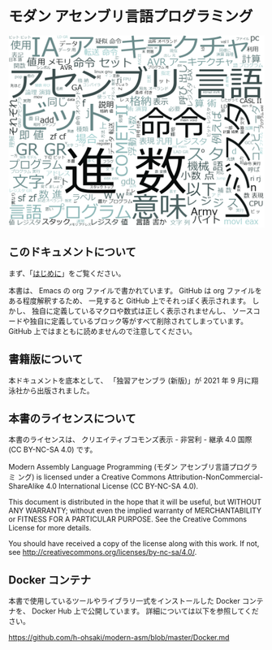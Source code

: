 # モダン アセンブリ言語プログラミング

![wordcloud](https://github.com/h-ohsaki/modern-asm/raw/master/figure/wc.png)

## このドキュメントについて

まず、「[はじめに](01_intro.org)」をご覧ください。

本書は、
Emacs の org ファイルで書かれています。
GitHub は org ファイルをある程度解釈するため、
一見すると GitHub 上でそれっぽく表示されます。
しかし、
独自に定義しているマクロや数式は正しく表示されませんし、
ソースコードや独自に定義しているブロック等がすべて削除されてしまっています。
GitHub 上ではまともに読めませんので注意してください。

## 書籍版について

本ドキュメントを底本として、
「独習アセンブラ (新版)」が 2021 年 9 月に翔泳社から出版されました。

## 本書のライセンスについて

本書のライセンスは、
クリエイティブコモンズ表示 - 非営利 - 継承 4.0 国際 (CC BY-NC-SA 4.0) です。

Modern Assembly Language Programming (モダン アセンブリ言語プログラミ
ング) is licensed under a Creative Commons
Attribution-NonCommercial-ShareAlike 4.0 International License (CC
BY-NC-SA 4.0).

This document is distributed in the hope that it will be useful, but
WITHOUT ANY WARRANTY; without even the implied warranty of
MERCHANTABILITY or FITNESS FOR A PARTICULAR PURPOSE.  See the Creative
Commons License for more details.

You should have received a copy of the license along with this work.
If not, see <http://creativecommons.org/licenses/by-nc-sa/4.0/>.

## Docker コンテナ

本書で使用しているツールやライブラリ一式をインストールした Docker コンテナを、
Docker Hub 上で公開しています。
詳細については以下を参照してください。

https://github.com/h-ohsaki/modern-asm/blob/master/Docker.md
